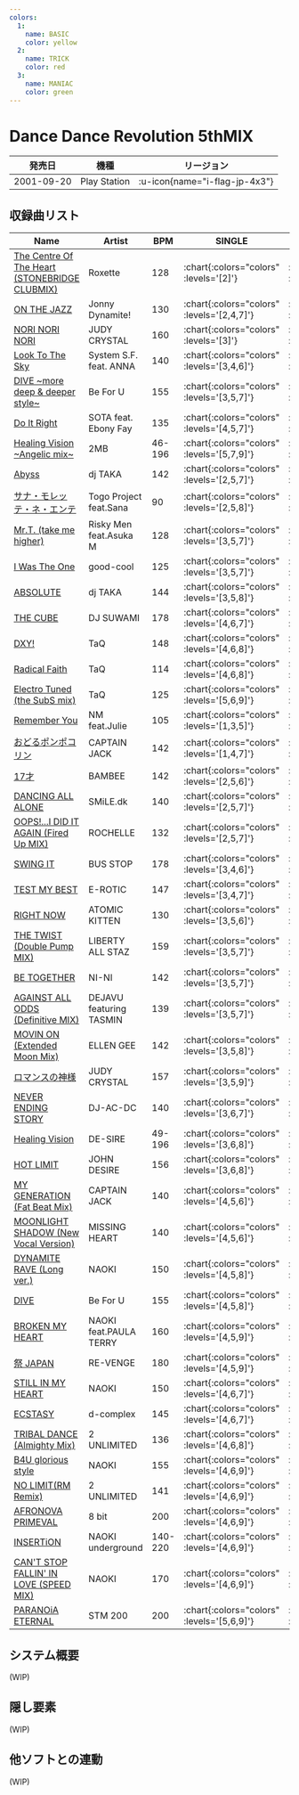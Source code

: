 ```yaml
---
colors:
  1:
    name: BASIC
    color: yellow
  2:
    name: TRICK
    color: red
  3:
    name: MANIAC
    color: green
---
```


# Dance Dance Revolution 5thMIX

|発売日|機種|リージョン|
|------|----|---------|
|2001-09-20|Play Station| :u-icon{name="i-flag-jp-4x3"} |

## 収録曲リスト

|Name|Artist|BPM|SINGLE|DOUBLE|
|----|------|---|------|------|
|[The Centre Of The Heart (STONEBRIDGE CLUBMIX)](/playstation-jp/5th/the-centre-of-the-heart)|Roxette|128| :chart{:colors="colors" :levels='[2]'} | :chart{:colors="colors" :levels='[2]'} |
|[ON THE JAZZ](/playstation-jp/5th/on-the-jazz)|Jonny Dynamite!|130| :chart{:colors="colors" :levels='[2,4,7]'} | :chart{:colors="colors" :levels='[3,5,7]'} |
|[NORI NORI NORI](/playstation-jp/5th/nori-nori-nori)|JUDY CRYSTAL|160| :chart{:colors="colors" :levels='[3]'} | :chart{:colors="colors" :levels='[3]'} |
|[Look To The Sky](/playstation-jp/5th/look-to-the-sky)|System S.F. feat. ANNA|140| :chart{:colors="colors" :levels='[3,4,6]'} | :chart{:colors="colors" :levels='[2,5,7]'} |
|[DIVE \~more deep & deeper style\~](/playstation-jp/5th/dive-more-deep)|Be For U|155| :chart{:colors="colors" :levels='[3,5,7]'} | :chart{:colors="colors" :levels='[2,5,6]'} |
|[Do It Right](/playstation-jp/5th/do-it-right)|SOTA feat. Ebony Fay|135| :chart{:colors="colors" :levels='[4,5,7]'} | :chart{:colors="colors" :levels='[4,5,8]'} |
|[Healing Vision \~Angelic mix\~](/playstation-jp/5th/healing-vision-angelic)|2MB|46-196| :chart{:colors="colors" :levels='[5,7,9]'} | :chart{:colors="colors" :levels='[5,7,9]'} |
|[Abyss](/playstation-jp/5th/abyss)|dj TAKA|142| :chart{:colors="colors" :levels='[2,5,7]'} | :chart{:colors="colors" :levels='[3,5,7]'} |
|[サナ・モレッテ・ネ・エンテ](/playstation-jp/5th/sana-mollete-ne-ente)|Togo Project feat.Sana|90| :chart{:colors="colors" :levels='[2,5,8]'} | :chart{:colors="colors" :levels='[2,5,8]'} |
|[Mr.T. (take me higher)](/playstation-jp/5th/mr-t)|Risky Men feat.Asuka M|128| :chart{:colors="colors" :levels='[3,5,7]'} | :chart{:colors="colors" :levels='[3,5,7]'} |
|[I Was The One](/playstation-jp/5th/i-was-the-one)|good-cool|125| :chart{:colors="colors" :levels='[3,5,7]'} | :chart{:colors="colors" :levels='[3,5,6]'} |
|[ABSOLUTE](/playstation-jp/5th/absolute)|dj TAKA|144| :chart{:colors="colors" :levels='[3,5,8]'} | :chart{:colors="colors" :levels='[3,5,8]'} |
|[THE CUBE](/playstation-jp/5th/the-cube)|DJ SUWAMI|178| :chart{:colors="colors" :levels='[4,6,7]'} | :chart{:colors="colors" :levels='[4,6,7]'} |
|[DXY!](/playstation-jp/5th/dxy)|TaQ|148| :chart{:colors="colors" :levels='[4,6,8]'} | :chart{:colors="colors" :levels='[4,6,8]'} |
|[Radical Faith](/playstation-jp/5th/radical-faith)|TaQ|114| :chart{:colors="colors" :levels='[4,6,8]'} | :chart{:colors="colors" :levels='[3,6,8]'} |
|[Electro Tuned (the SubS mix)](/playstation-jp/5th/electro-tuned)|TaQ|125| :chart{:colors="colors" :levels='[5,6,9]'} | :chart{:colors="colors" :levels='[4,6,8]'} |
|[Remember You](/playstation-jp/extra/remember-you)|NM feat.Julie|105| :chart{:colors="colors" :levels='[1,3,5]'} | :chart{:colors="colors" :levels='[1,3,5]'} |
|[おどるポンポコリン](/playstation-jp/5th/odoru-ponpokorin)|CAPTAIN JACK|142| :chart{:colors="colors" :levels='[1,4,7]'} | :chart{:colors="colors" :levels='[1,4,7]'} |
|[17才](/playstation-jp/5th/seventeen)|BAMBEE|142| :chart{:colors="colors" :levels='[2,5,6]'} | :chart{:colors="colors" :levels='[2,4,6]'} |
|[DANCING ALL ALONE](/playstation-jp/4th/dancing-all-alone)|SMiLE.dk|140| :chart{:colors="colors" :levels='[2,5,7]'} | :chart{:colors="colors" :levels='[2,5,7]'} |
|[OOPS!...I DID IT AGAIN (Fired Up MIX)](/playstation-jp/5th/oops-i-did-it-again)|ROCHELLE|132| :chart{:colors="colors" :levels='[2,5,7]'} | :chart{:colors="colors" :levels='[2,5,8]'} |
|[SWING IT](/playstation-jp/5th/swing-it)|BUS STOP|178| :chart{:colors="colors" :levels='[3,4,6]'} | :chart{:colors="colors" :levels='[3,4,6]'} |
|[TEST MY BEST](/playstation-jp/5th/test-my-best)|E-ROTIC|147| :chart{:colors="colors" :levels='[3,4,7]'} | :chart{:colors="colors" :levels='[3,5,7]'} |
|[RIGHT NOW](/playstation-jp/5th/right-now)|ATOMIC KITTEN|130| :chart{:colors="colors" :levels='[3,5,6]'} | :chart{:colors="colors" :levels='[4,5,7]'} |
|[THE TWIST (Double Pump MIX)](/playstation-jp/5th/the-twist)|LIBERTY ALL STAZ|159| :chart{:colors="colors" :levels='[3,5,7]'} | :chart{:colors="colors" :levels='[2,5,7]'} |
|[BE TOGETHER](/playstation-jp/5th/be-together)|NI-NI|142| :chart{:colors="colors" :levels='[3,5,7]'} | :chart{:colors="colors" :levels='[3,5,7]'} |
|[AGAINST ALL ODDS (Definitive MIX)](/playstation-jp/5th/against-all-odds)|DEJAVU featuring TASMIN|139| :chart{:colors="colors" :levels='[3,5,7]'} | :chart{:colors="colors" :levels='[3,5,7]'} |
|[MOVIN ON (Extended Moon Mix)](/playstation-jp/5th/movin-on)|ELLEN GEE|142| :chart{:colors="colors" :levels='[3,5,8]'} | :chart{:colors="colors" :levels='[3,5,7]'} |
|[ロマンスの神様](/playstation-jp/5th/romance-no-kamisama)|JUDY CRYSTAL|157| :chart{:colors="colors" :levels='[3,5,9]'} | :chart{:colors="colors" :levels='[3,6,8]'} |
|[NEVER ENDING STORY](/playstation-jp/5th/never-ending-story)|DJ-AC-DC|140| :chart{:colors="colors" :levels='[3,6,7]'} | :chart{:colors="colors" :levels='[3,6,7]'} |
|[Healing Vision](/playstation-jp/5th/healing-vision)|DE-SIRE|49-196| :chart{:colors="colors" :levels='[3,6,8]'} | :chart{:colors="colors" :levels='[3,6,9]'} |
|[HOT LIMIT](/playstation-jp/5th/hot-limit)|JOHN DESIRE|156| :chart{:colors="colors" :levels='[3,6,8]'} | :chart{:colors="colors" :levels='[3,6,8]'} |
|[MY GENERATION (Fat Beat Mix)](/playstation-jp/5th/my-generation)|CAPTAIN JACK|140| :chart{:colors="colors" :levels='[4,5,6]'} | :chart{:colors="colors" :levels='[3,5,6]'} |
|[MOONLIGHT SHADOW (New Vocal Version)](/playstation-jp/5th/moonlight-shadow)|MISSING HEART|140| :chart{:colors="colors" :levels='[4,5,6]'} | :chart{:colors="colors" :levels='[4,5,7]'} |
|[DYNAMITE RAVE (Long ver.)](/playstation-jp/5th/dynamite-rave-long)|NAOKI|150| :chart{:colors="colors" :levels='[4,5,8]'} | :chart{:colors="colors" :levels='[4,6,9]'} |
|[DIVE](/playstation-jp/extra/dive)|Be For U|155| :chart{:colors="colors" :levels='[4,5,8]'} | :chart{:colors="colors" :levels='[4,6,7]'} |
|[BROKEN MY HEART](/playstation-jp/extra/broken-my-heart)|NAOKI feat.PAULA TERRY|160| :chart{:colors="colors" :levels='[4,5,9]'} | :chart{:colors="colors" :levels='[4,6,9]'} |
|[祭 JAPAN](/playstation-jp/5th/matsuri-japan)|RE-VENGE|180| :chart{:colors="colors" :levels='[4,5,9]'} | :chart{:colors="colors" :levels='[4,6,8]'} |
|[STILL IN MY HEART](/playstation-jp/5th/still-in-my-heart)|NAOKI|150| :chart{:colors="colors" :levels='[4,6,7]'} | :chart{:colors="colors" :levels='[4,5,7]'} |
|[ECSTASY](/playstation-jp/5th/ecstasy)|d-complex|145| :chart{:colors="colors" :levels='[4,6,7]'} | :chart{:colors="colors" :levels='[4,6,7]'} |
|[TRIBAL DANCE (Almighty Mix)](/playstation-jp/5th/tribal-dance)|2 UNLIMITED|136| :chart{:colors="colors" :levels='[4,6,8]'} | :chart{:colors="colors" :levels='[4,5,7]'} |
|[B4U glorious style](/playstation-jp/5th/b4u-glorious)|NAOKI|155| :chart{:colors="colors" :levels='[4,6,9]'} | :chart{:colors="colors" :levels='[5,6,9]'} |
|[NO LIMIT(RM Remix)](/playstation-jp/5th/no-limit)|2 UNLIMITED|141| :chart{:colors="colors" :levels='[4,6,9]'} | :chart{:colors="colors" :levels='[4,6,8]'} |
|[AFRONOVA PRIMEVAL](/playstation-jp/extra/afronova-primeval)|8 bit|200| :chart{:colors="colors" :levels='[4,6,9]'} | :chart{:colors="colors" :levels='[4,6,9]'} |
|[INSERTiON](/playstation-jp/5th/insertion)|NAOKI underground|140-220| :chart{:colors="colors" :levels='[4,6,9]'} | :chart{:colors="colors" :levels='[4,6,8]'} |
|[CAN'T STOP FALLIN' IN LOVE (SPEED MIX)](/playstation-jp/5th/cant-stop-fallin-in-love-speed)|NAOKI|170| :chart{:colors="colors" :levels='[4,6,9]'} | :chart{:colors="colors" :levels='[4,6,9]'} |
|[PARANOiA ETERNAL](/playstation-jp/5th/paranoia-eternal)|STM 200|200| :chart{:colors="colors" :levels='[5,6,9]'} | :chart{:colors="colors" :levels='[5,6,9]'} |

## システム概要

(WIP)

## 隠し要素

(WIP)

## 他ソフトとの連動

(WIP)
